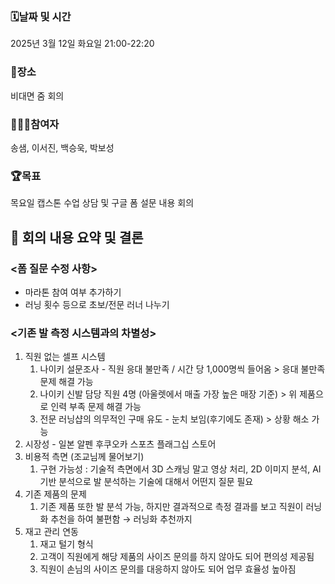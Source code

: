 ### 🗓️날짜 및 시간

2025년 3월 12일 화요일 21:00-22:20

### 🗽장소

비대면 줌 회의

### 🙇🏻‍♂️참여자

송샘, 이서진, 백승욱, 박보성

### 🏆목표

목요일 캡스톤 수업 상담 및 구글 폼 설문 내용 회의

## 🥰 회의 내용 요약 및 결론

### <폼 질문 수정 사항>

- 마라톤 참여 여부 추가하기
- 러닝 횟수 등으로 초보/전문 러너 나누기

### <기존 발 측정 시스템과의 차별성>

1. 직원 없는 셀프 시스템
    1. 나이키 설문조사 - 직원 응대 불만족 / 시간 당 1,000명씩 들어옴 > 응대 불만족 문제 해결 가능
    2. 나이키 신발 담당 직원 4명 (아울렛에서 매출 가장 높은 매장 기준) > 위 제품으로 인력 부족 문제 해결 가능
    3. 전문 러닝샵의 의무적인 구매 유도 - 눈치 보임(후기에도 존재) > 상황 해소 가능
2. 시장성 - 일본 알펜 후쿠오카 스포츠 플래그십 스토어
3. 비용적 측면 (조교님께 물어보기)
    1. 구현 가능성 : 기술적 측면에서 3D 스캐닝 말고 영상 처리, 2D 이미지 분석, AI 기반 분석으로 발 분석하는 기술에 대해서 어떤지 질문 필요
4. 기존 제품의 문제
    1. 기존 제품 또한 발 분석 가능, 하지만 결과적으로 측정 결과를 보고 직원이 러닝화 추천을 하여 불편함 → 러닝화 추천까지
5. 재고 관리 연동
    1. 재고 털기 형식
    2. 고객이 직원에게 해당 제품의 사이즈 문의를 하지 않아도 되어 편의성 제공됨
    3. 직원이 손님의 사이즈 문의를 대응하지 않아도 되어 업무 효율성 높아짐
